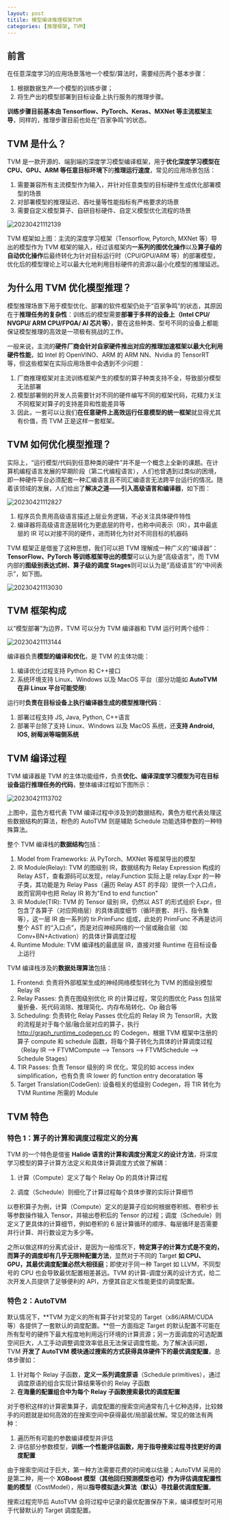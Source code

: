 ```yaml
---
layout: post
titile: 模型编译推理框架TVM
categories: [推理框架, TVM]
---
```


## 前言

在任意深度学习的应用场景落地一个模型/算法时，需要经历两个基本步骤：

1. 根据数据生产一个模型的训练步骤；
2. 将生产出的模型部署到目标设备上执行服务的推理步骤。

**训练步骤目前基本由 Tensorflow、PyTorch、Keras、MXNet 等主流框架主导**，同样的，推理步骤目前也处在“百家争鸣”的状态。

## TVM 是什么？

TVM 是一款开源的、端到端的深度学习模型编译框架，用于**优化深度学习模型在 CPU、GPU、ARM 等任意目标环境下**的**推理运行速度**，常见的应用场景包括：

1. 需要兼容所有主流模型作为输入，并针对任意类型的目标硬件生成优化部署模型的场景
2. 对部署模型的推理延迟、吞吐量等性能指标有严格要求的场景
3. 需要自定义模型算子、自研目标硬件、自定义模型优化流程的场景

![20230421112139](https://cdn.jsdelivr.net/gh/kexve/img@main/image_blog20230421112139.png)

TVM 框架如上图：主流的深度学习框架（Tensorflow, Pytorch, MXNet 等）导出的模型作为 TVM 框架的输入，经过该框架内**一系列的图优化操作**以及**算子级的自动优化操作**后最终转化为针对目标运行时（CPU/GPU/ARM 等）的部署模型，优化后的模型理论上可以最大化地利用目标硬件的资源以最小化模型的推理延迟。

## 为什么用 TVM 优化模型推理？

模型推理场景下用于模型优化、部署的软件框架仍处于“百家争鸣”的状态，其原因在于**推理任务的复杂性**：训练后的模型需要**部署于多样的设备上（Intel CPU/ NVGPU/ ARM CPU/FPGA/ AI 芯片等）**，要在这些种类、型号不同的设备上都能保证模型推理的高效是一项极有挑战的工作。

一般来说，主流的**硬件厂商会针对自家硬件推出对应的推理加速框架以最大化利用硬件性能**，如 Intel 的 OpenVINO、ARM 的 ARM NN、Nvidia 的 TensorRT 等，但这些框架在实际应用场景中会遇到不少问题：

1. 厂商推理框架对主流训练框架产生的模型的算子种类支持不全，导致部分模型无法部署
2. 模型部署侧的开发人员需要针对不同的硬件编写不同的框架代码，花精力关注不同框架对算子的支持差异和性能差异等
3. 因此，一套可以让我们**在任意硬件上高效运行任意模型的统一框架**就显得尤其有价值，而 TVM 正是这样一套框架。

## TVM 如何优化模型推理？

实际上，“运行模型/代码到任意种类的硬件”并不是一个概念上全新的课题。在计算机编程语言发展的早期阶段（第二代编程语言），人们也曾遇到过类似的困境，即一种硬件平台必须配套一种汇编语言且不同汇编语言无法跨平台运行的情况。随着该领域的发展，人们给出了**解决之道——引入高级语言和编译器**，如下图：

![20230421112827](https://cdn.jsdelivr.net/gh/kexve/img@main/image_blog20230421112827.png)

1. 程序员负责用高级语言描述上层业务逻辑，不必关注具体硬件特性
2. 编译器将高级语言逐层转化为更底层的符号，也称中间表示（IR），其中最底层的 IR 可以对接不同的硬件，进而转化为针对不同目标的机器码

TVM 框架正是借鉴了这种思想，我们可以把 TVM 理解成一种广义的“编译器”：**TensorFlow、PyTorch 等训练框架导出的模型**可以认为是“高级语言”，而 TVM 内部的**图级别表达式树、算子级的调度 Stages**则可以认为是“高级语言”的“中间表示”，如下图。

![20230421113030](https://cdn.jsdelivr.net/gh/kexve/img@main/image_blog20230421113030.png)

## TVM 框架构成

以“模型部署”为边界，TVM 可以分为 TVM 编译器和 TVM 运行时两个组件：

![20230421113144](https://cdn.jsdelivr.net/gh/kexve/img@main/image_blog20230421113144.png)

编译器负责**模型的编译和优化**，是 TVM 的主体功能：

1. 编译优化过程支持 Python 和 C++接口
2. 系统环境支持 Linux、Windows 以及 MacOS 平台（部分功能如 **AutoTVM 在非 Linux 平台可能受限**）

运行时**负责在目标设备上执行编译器生成的模型推理代码**：

1. 部署过程支持 JS, Java, Python, C++语言
2. 部署平台除了支持 Linux、Windows 以及 MacOS 系统，还**支持 Android, IOS, 树莓派等端侧系统**

## TVM 编译过程

TVM 编译器是 TVM 的主体功能组件，负责**优化、编译深度学习模型为可在目标设备运行推理任务的代码**，整体编译过程如下图所示：

![20230421113702](https://cdn.jsdelivr.net/gh/kexve/img@main/image_blog20230421113702.png)

上图中，蓝色方框代表 TVM 编译过程中涉及到的数据结构，黄色方框代表处理这些数据结构的算法，粉色的 AutoTVM 则是辅助 Schedule 功能选择参数的一种特殊算法。

整个 TVM 编译栈的**数据结构**包括：

1. Model from Frameworks: 从 PyTorch、MXNet 等框架导出的模型
2. IR Module(Relay): TVM 的图级别 IR，数据结构为 Relay Expression 构成的 Relay AST，查看源码可以发现，relay.Function 实际上是 relay.Expr 的一种子类，其功能是为 Relay Pass（遍历 Relay AST 的手段）提供一个入口点，故而官网中也把 Relay IR 称为"End to end function"
3. IR Module(TIR): TVM 的 Tensor 级别 IR，仍然以 AST 的形式组织 Expr，但包含了各算子（对应网络层）的具体调度细节（循环嵌套、并行、指令集等），这一层 IR 由一系列的 tir.PrimFunc 组成，此处的 PrimFunc 不再是访问整个 AST 的“入口点”，而是对应神经网络的一个层或融合层（如 Conv+BN+Activation）的具体计算调度过程
4. Runtime Module: TVM 编译栈的最底层 IR，直接对接 Runtime 在目标设备上运行

TVM 编译栈涉及的**数据处理算法**包括：

1. Frontend: 负责将外部框架生成的神经网络模型转化为 TVM 的图级别模型 Relay IR
2. Relay Passes: 负责在图级别优化 IR 的计算过程，常见的图优化 Pass 包括常量折叠、死代码消除、推理简化、内存布局转化、Op 融合等
3. Scheduling: 负责转化 Relay Passes 优化后的 Relay IR 为 TensorIR，大致的流程是对于每个层/融合层对应的算子，执行 http://graph_runtime_codegen.cc 的 Codegen，根据 TVM 框架中注册的算子 compute 和 schedule 函数，将每个算子转化为具体的计算调度过程（Relay IR --> FTVMCompute --> Tensors --> FTVMSchedule --> Schedule Stages）
4. TIR Passes: 负责 Tensor 级别的 IR 优化，常见的如 access index simplification，也有负责 IR lower 的 function entry decoratation 等
5. Target Translation(CodeGen): 设备相关的低级别 Codegen，将 TIR 转化为 TVM Runtime 所需的 Module

## TVM 特色

### 特色 1：算子的计算和调度过程定义的分离

TVM 的一个特色是借鉴 **Halide 语言的计算和调度分离定义的设计方法**，将深度学习模型的算子计算方法定义和具体计算调度方式做了解耦：

1. 计算（Compute）定义了每个 Relay Op 的具体计算过程

2. 调度（Schedule）则细化了计算过程每个具体步骤的实际计算细节

以卷积算子为例，计算（Compute）定义的是算子应如何根据卷积核、卷积步长等参数操作输入 Tensor，并输出卷积后的 Tensor 的过程；调度（Schedule）则定义了更具体的计算细节，例如卷积的 6 层计算循环的顺序、每层循环是否需要并行计算、并行数设定为多少等。

之所以做这样的分离式设计，是因为一般情况下，**特定算子的计算方式是不变的，而算子的调度却有几乎无限种配置方法**，显然对于不同的 Target **如 CPU、GPU，其最优调度配置必然大相径庭**；即使对于同一种 Target 如 LLVM，不同型号的 CPU 也会导致最优配置相差甚远。TVM 的计算-调度分离的设计方式，给二次开发人员提供了足够便利的 API，方便其自定义性能更佳的调度配置。

### 特色 2：AutoTVM

默认情况下，**TVM 为定义的所有算子针对常见的 Target（x86/ARM/CUDA 等）各提供了一套默认的调度配置。**但一方面指定 Target 的默认配置不可能在所有型号的硬件下最大程度地利用运行环境的计算资源；另一方面调度的可选配置空间巨大，人工手动调整调度效率低且无法保证调度性能。为了解决该问题，TVM **开发了 AutoTVM 模块通过搜索的方式获得具体硬件下的最优调度配置**，总体步骤如：

1. 针对每个 Relay 子函数，**定义一系列调度原语**（Schedule primitives），通过调度原语的组合实现计算结果等价的 Relay 子函数
2. **在海量的配置组合中为每个 Relay 子函数搜索最优的调度配置**

对于卷积这样的计算密集算子，调度配置的搜索空间通常有几十亿种选择，比较棘手的问题就是如何高效的在搜索空间中获得最优/局部最优解。常见的做法有两种：

1. 遍历所有可能的参数编译模型并评估
2. 评估部分参数模型，**训练一个性能评估函数，用于指导搜索过程寻找更好的调度配置**

由于搜索空间过于巨大，第一种方法需要花费的时间难以估量；AutoTVM 采用的是第二种，用一个 **XGBoost 模型（其他回归预测模型也可）作为评估调度配置性能的模型**（CostModel），用以**指导模拟退火算法（默认）寻找最优调度配置**。

搜索过程完毕后 AutoTVM 会将过程中记录的最优配置保存下来，编译模型时可用于代替默认的 Target 调度配置。
